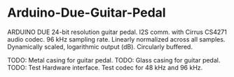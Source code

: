 # Arduino-Due-Guitar-Pedal

ARDUINO DUE 24-bit resolution guitar pedal.
I2S comm. with Cirrus CS4271 audio codec. 
96 kHz sampling rate.
Linearly normalized across all samples.
Dynamically scaled, logarithmic output (dB).
Circularly buffered.

TODO: Metal casing for guitar pedal.
TODO: Glass casing for guitar pedal.
TODO: Test Hardware interface. Test codec for 48 kHz and 96 kHz.
